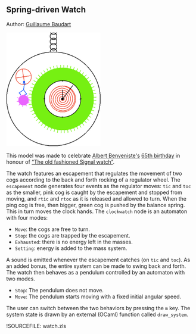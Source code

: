 ## Spring-driven Watch ##

Author: [Guillaume Baudart](http://www.di.ens.fr/~baudart/)

![Screenshot](img/watch.png "Screenshot")

This model was made to celebrate 
[Albert Benveniste's](http://people.rennes.inria.fr/Albert.Benveniste/)
[65th birthday](https://project.inria.fr/alberts65th/) in honour of
[“The old fashioned Signal watch”](http://people.rennes.inria.fr/Albert.Benveniste/pub/Polychrony.pdf).

The watch features an escapement that regulates the movement of two cogs
according to the back and forth rocking of a regulator wheel. The
`escapement` node generates four events as the regulator moves: `tic` and
`toc` as the smaller, pink cog is caught by the escapement and stopped from
moving, and `rtic` and `rtoc` as it is released and allowed to turn. When
the ping cog is free, then bigger, green cog is pushed by the balance
spring. This in turn moves the clock hands. The `clockwatch` node is an
automaton with four modes:

* `Move`: the cogs are free to turn.
* `Stop`: the cogs are trapped by the escapement.
* `Exhausted`: there is no energy left in the masses.
* `Setting`: energy is added to the mass system.

A sound is emitted whenever the escapement catches (on `tic` and
`toc`). As an added bonus, the entire system can be made to swing back
and forth. The watch then behaves as a pendulum controlled by an
automaton with two modes.

* `Stop`: The pendulum does not move.
* `Move`: The pendulum starts moving with a fixed initial angular speed.

The user can switch between the two behaviors by pressing the `m` key.
The system state is drawn by an external (OCaml) function called
`draw_system`.

!SOURCEFILE: watch.zls

